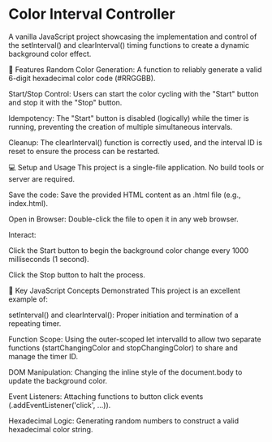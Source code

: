# Color Interval Controller
A vanilla JavaScript project showcasing the implementation and control of the setInterval() and clearInterval() timing functions to create a dynamic background color effect.

🚀 Features
Random Color Generation: A function to reliably generate a valid 6-digit hexadecimal color code (#RRGGBB).

Start/Stop Control: Users can start the color cycling with the "Start" button and stop it with the "Stop" button.

Idempotency: The "Start" button is disabled (logically) while the timer is running, preventing the creation of multiple simultaneous intervals.

Cleanup: The clearInterval() function is correctly used, and the interval ID is reset to ensure the process can be restarted.

💻 Setup and Usage
This project is a single-file application. No build tools or server are required.

Save the code: Save the provided HTML content as an .html file (e.g., index.html).

Open in Browser: Double-click the file to open it in any web browser.

Interact:

Click the Start button to begin the background color change every 1000 milliseconds (1 second).

Click the Stop button to halt the process.

🧠 Key JavaScript Concepts Demonstrated
This project is an excellent example of:

setInterval() and clearInterval(): Proper initiation and termination of a repeating timer.

Function Scope: Using the outer-scoped let intervalId to allow two separate functions (startChangingColor and stopChangingColor) to share and manage the timer ID.

DOM Manipulation: Changing the inline style of the document.body to update the background color.

Event Listeners: Attaching functions to button click events (.addEventListener('click', ...)).

Hexadecimal Logic: Generating random numbers to construct a valid hexadecimal color string.
